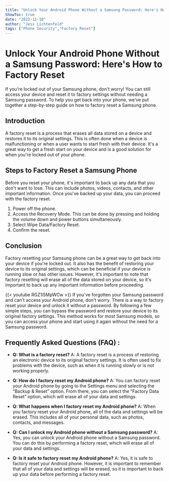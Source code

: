 ```yaml
---
title: "Unlock Your Android Phone Without a Samsung Password: Here's How to Factory Reset!"
ShowToc: true 
date: "2022-11-10"
author: "Jess Lichtenfeld" 
tags: ["Phone Security","Factory Reset"]
---
```

# Unlock Your Android Phone Without a Samsung Password: Here's How to Factory Reset

If you're locked out of your Samsung phone, don't worry! You can still access your device and reset it to factory settings without needing a Samsung password. To help you get back into your phone, we've put together a step-by-step guide on how to factory reset a Samsung phone.

## Introduction

A factory reset is a process that erases all data stored on a device and restores it to its original settings. This is often done when a device is malfunctioning or when a user wants to start fresh with their device. It's a great way to get a fresh start on your device and is a good solution for when you're locked out of your phone.

## Steps to Factory Reset a Samsung Phone

Before you reset your phone, it's important to back up any data that you don't want to lose. This can include photos, videos, contacts, and other important information. Once you've backed up your data, you can proceed with the factory reset.

1. Power off the phone.
2. Access the Recovery Mode. This can be done by pressing and holding the volume down and power buttons simultaneously.
3. Select Wipe Data/Factory Reset.
4. Confirm the reset.

## Conclusion

Factory resetting your Samsung phone can be a great way to get back into your device if you're locked out. It also has the benefit of restoring your device to its original settings, which can be beneficial if your device is running slow or has other issues. However, it's important to note that factory resetting will erase all of the data stored on your device, so it's important to back up any important information before proceeding.

{{< youtube RGZ1i5MpWCw >}} 
If you've forgotten your Samsung password and can't access your Android phone, don't worry. There is a way to factory reset your device and unlock it without a password. By following a few simple steps, you can bypass the password and restore your device to its original factory settings. This method works for most Samsung models, so you can access your phone and start using it again without the need for a Samsung password.

## Frequently Asked Questions (FAQ) :
- **Q: What is a factory reset?**
A: A factory reset is a process of restoring an electronic device to its original factory settings. It is often used to fix problems with the device, such as when it is running slowly or is not working properly.

- **Q: How do I factory reset my Android phone?**
A: You can factory reset your Android phone by going to the Settings menu and selecting the “Backup & Reset” option. From there, you can select the “Factory Data Reset” option, which will erase all of your data and settings.

- **Q: What happens when I factory reset my Android phone?**
A: When you factory reset your Android phone, all of the data and settings will be erased. This includes all of your personal data, such as photos, contacts, and messages.

- **Q: Can I unlock my Android phone without a Samsung password?**
A: Yes, you can unlock your Android phone without a Samsung password. You can do this by performing a factory reset, which will erase all of your data and settings.

- **Q: Is it safe to factory reset my Android phone?**
A: Yes, it is safe to factory reset your Android phone. However, it is important to remember that all of your data and settings will be erased, so it is important to back up your data before performing a factory reset.



